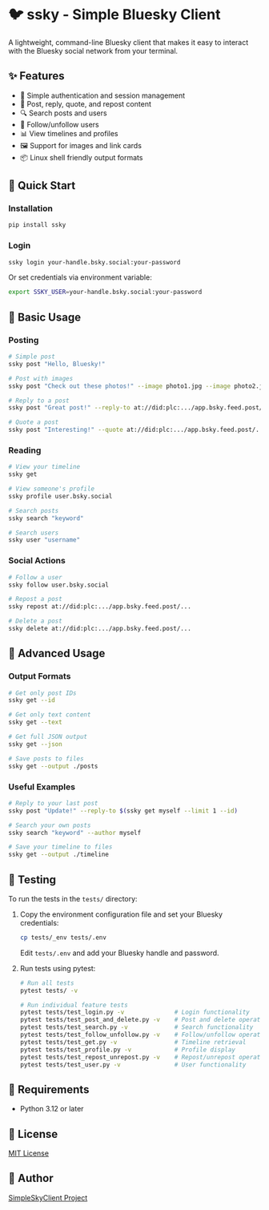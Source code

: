 # 🐦 ssky - Simple Bluesky Client

A lightweight, command-line Bluesky client that makes it easy to interact with the Bluesky social network from your terminal.

## ✨ Features

- 🔑 Simple authentication and session management
- 📝 Post, reply, quote, and repost content
- 🔍 Search posts and users
- 👥 Follow/unfollow users
- 📊 View timelines and profiles
- 🖼️ Support for images and link cards
- 📦 Linux shell friendly output formats

## 🚀 Quick Start

### Installation

```bash
pip install ssky
```

### Login

```bash
ssky login your-handle.bsky.social:your-password
```

Or set credentials via environment variable:
```bash
export SSKY_USER=your-handle.bsky.social:your-password
```

## 📖 Basic Usage

### Posting

```bash
# Simple post
ssky post "Hello, Bluesky!"

# Post with images
ssky post "Check out these photos!" --image photo1.jpg --image photo2.jpg

# Reply to a post
ssky post "Great post!" --reply-to at://did:plc:.../app.bsky.feed.post/...

# Quote a post
ssky post "Interesting!" --quote at://did:plc:.../app.bsky.feed.post/...
```

### Reading

```bash
# View your timeline
ssky get

# View someone's profile
ssky profile user.bsky.social

# Search posts
ssky search "keyword"

# Search users
ssky user "username"
```

### Social Actions

```bash
# Follow a user
ssky follow user.bsky.social

# Repost a post
ssky repost at://did:plc:.../app.bsky.feed.post/...

# Delete a post
ssky delete at://did:plc:.../app.bsky.feed.post/...
```

## 🔧 Advanced Usage

### Output Formats

```bash
# Get only post IDs
ssky get --id

# Get only text content
ssky get --text

# Get full JSON output
ssky get --json

# Save posts to files
ssky get --output ./posts
```

### Useful Examples

```bash
# Reply to your last post
ssky post "Update!" --reply-to $(ssky get myself --limit 1 --id)

# Search your own posts
ssky search "keyword" --author myself

# Save your timeline to files
ssky get --output ./timeline
```

## 🧪 Testing

To run the tests in the `tests/` directory:

1. Copy the environment configuration file and set your Bluesky credentials:
   ```bash
   cp tests/_env tests/.env
   ```
   Edit `tests/.env` and add your Bluesky handle and password.

2. Run tests using pytest:
   ```bash
   # Run all tests
   pytest tests/ -v
   
   # Run individual feature tests
   pytest tests/test_login.py -v              # Login functionality
   pytest tests/test_post_and_delete.py -v    # Post and delete operations
   pytest tests/test_search.py -v             # Search functionality
   pytest tests/test_follow_unfollow.py -v    # Follow/unfollow operations
   pytest tests/test_get.py -v                # Timeline retrieval
   pytest tests/test_profile.py -v            # Profile display
   pytest tests/test_repost_unrepost.py -v    # Repost/unrepost operations
   pytest tests/test_user.py -v               # User functionality
   ```

## 📝 Requirements

- Python 3.12 or later

## 📜 License

[MIT License](LICENSE)

## 👥 Author

[SimpleSkyClient Project](https://github.com/simpleskyclient)
